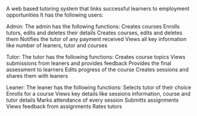 A web based tutoring system that links successful learners to employment opportunities
It has the following users:

Admin:
The admin has the following functions:
Creates courses
Enrolls tutors, edits and deletes their details
Creates courses, edits and deletes them
Notifies the tutor of any payment received
Views all key information like number of leaners, tutor and courses

Tutor:
The tutor has the following functions:
Creates course topics
Views submissions from leaners and provides feedback
Provides the final assessment to learners
Edits progress of the course
Creates sessions and shares them with leaners

Leaner:
The leaner has the following functions:
Selects tutor of their choice
Enrolls for a course
Views key details like sessions information, course and tutor details
Marks attendance of every session
Submitts assignments
Views feedback from assignments 
Rates tutors

